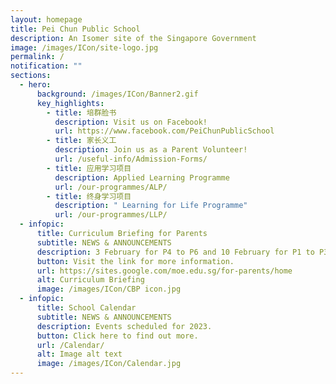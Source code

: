 ```yaml
---
layout: homepage
title: Pei Chun Public School
description: An Isomer site of the Singapore Government
image: /images/ICon/site-logo.jpg
permalink: /
notification: ""
sections:
  - hero:
      background: /images/ICon/Banner2.gif
      key_highlights:
        - title: 培群脸书
          description: Visit us on Facebook!
          url: https://www.facebook.com/PeiChunPublicSchool
        - title: 家长义工
          description: Join us as a Parent Volunteer!
          url: /useful-info/Admission-Forms/
        - title: 应用学习项目
          description: Applied Learning Programme
          url: /our-programmes/ALP/
        - title: 终身学习项目
          description: " Learning for Life Programme"
          url: /our-programmes/LLP/
  - infopic:
      title: Curriculum Briefing for Parents
      subtitle: NEWS & ANNOUNCEMENTS
      description: 3 February for P4 to P6 and 10 February for P1 to P3.
      button: Visit the link for more information.
      url: https://sites.google.com/moe.edu.sg/for-parents/home
      alt: Curriculum Briefing
      image: /images/ICon/CBP icon.jpg
  - infopic:
      title: School Calendar
      subtitle: NEWS & ANNOUNCEMENTS
      description: Events scheduled for 2023.
      button: Click here to find out more.
      url: /Calendar/
      alt: Image alt text
      image: /images/ICon/Calendar.jpg
---
```

